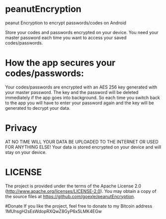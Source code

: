 # peanutEncryption
peanut Encryption to encrypt passwords/codes on Android

Store your codes and passwords encrypted on your device.
You need your master password each time you want to access your saved codes/passwords.

# How the app secures your codes/passwords:
Your codes/passwords are encrypted with an AES 256 key generated with your master password.
The key and the password will be deleted immediately if the app goes into background.
So each time you switch back to the app you will have to enter your password again and the key will be generated to decrypt your data.

# Privacy
AT NO TIME WILL YOUR DATA BE UPLOADED TO THE INTERNET OR USED FOR ANYTHING ELSE!
Your data is stored encrypted on your device and will stay on your device.

# LICENSE
The project is provided under the terms of the Apache License 2.0 (http://www.apache.org/licenses/LICENSE-2.0).
You may obtain a copy of the source files at https://github.com/goexle/peanutEncryption.

#Donate
If you like the project, feel free to donate to my Bitcoin address
1MUhsgH2sEsWdopRXQwZ8GyP6x5LMK4EGw

